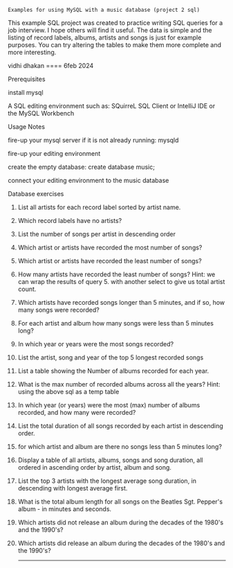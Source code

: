     Examples for using MySQL with a music database (project 2 sql)
 
This example SQL project was created to practice writing SQL queries for a job interview. I hope others will find it useful. The data is simple and the listing of record labels, albums, artists and songs is just for example purposes. You can try altering the tables to make them more complete and more interesting.

vidhi dhakan ==== 6feb 2024

 Prerequisites

install mysql

 A SQL editing environment such as: SQuirreL SQL Client or IntelliJ IDE or the MySQL Workbench

Usage Notes

fire-up your mysql server if it is not already running: mysqld

fire-up your editing environment

create the empty database: create database music;

connect your editing environment to the music database


Database exercises

1. List all artists for each record label sorted by artist name.


2. Which record labels have no artists?


3. List the number of songs per artist in descending order 

4. Which artist or artists have recorded the most number of songs? 

5. Which artist or artists have recorded the least number of songs?  

6. How many artists have recorded the least number of songs? Hint: we can wrap the results of query 5. with another select to give us total artist count.
 

7. Which artists have recorded songs longer than 5 minutes, and if so, how many songs were recorded?  

8. For each artist and album how many songs were less than 5 minutes long? 

9. In which year or years were the most songs recorded?
 

10. List the artist, song and year of the top 5 longest recorded songs  

11. List a table showing the Number of albums recorded for each year.
 

12. What is the max number of recorded albums across all the years? Hint: using the above sql as a temp table  

13. In which year (or years) were the most (max) number of albums recorded, and how many were recorded?  

14. List the total duration of all songs recorded by each artist in descending order.  

15. for which artist and album are there no songs less than 5 minutes long? 

16. Display a table of all artists, albums, songs and song duration, all ordered in ascending order by artist, album and song.  

17. List the top 3 artists with the longest average song duration, in descending with longest average first.  

18. What is the total album length for all songs on the Beatles Sgt. Pepper's album - in minutes and seconds.  

19. Which artists did not release an album during the decades of the 1980's and the 1990's?  

20. Which artists did release an album during the decades of the 1980's and the 1990's?

    ------------
